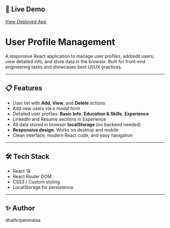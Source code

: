 ## 🚀 Live Demo
[View Deployed App](https://user-profile-management-eta.vercel.app/)

# User Profile Management

A responsive React application to manage user profiles, add/edit users, view detailed info, and store data in the browser. Built for front-end engineering tasks and showcases best UI/UX practices.

---

## 📋 Features
- User list with **Add**, **View**, and **Delete** actions  
- Add new users via a modal form  
- Detailed user profiles: **Basic Info**, **Education & Skills**, **Experience**  
- LinkedIn and Resume sections in Experience  
- All data stored in browser **localStorage** (no backend needed)  
- **Responsive design**: Works on desktop and mobile  
- Clean interface, modern React code, and easy navigation  

---

## 🛠️ Tech Stack
- React 18  
- React Router DOM  
- CSS3 / Custom styling  
- LocalStorage for persistence  

---
## ✨ Author
dhathripenmatsa


